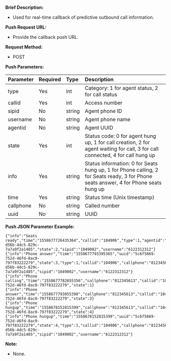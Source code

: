 **Brief Description:**

- Used for real-time callback of predictive outbound call information.

**Push Request URL:**
- Provide the callback push URL.

**Request Method:**
- POST

**Push Parameters:**

| Parameter | Required | Type   | Description                                      |
|:----------|:---------|:-------|:-------------------------------------------------|
| type      | Yes      | int    | Category: 1 for agent status, 2 for call status  |
| callid    | Yes      | int    | Access number                                     |
| sipid     | No       | string | Agent phone ID                                    |
| username  | No       | string | Agent phone name                                  |
| agentid   | No       | string | Agent UUID                                        |
| state     | Yes      | int    | Status code: 0 for agent hung up, 1 for call creation, 2 for agent waiting for call, 3 for call connected, 4 for call hung up |
| info      | Yes      | string | Status information: 0 for Seats hung up, 1 for Phone calling, 2 for Seats ready, 3 for Phone seats answer, 4 for Phone seats hung up |
| time      | Yes      | string | Status time (Unix timestamp)                      |
| callphone | No       | string | Called number                                    |
| uuid      | No       | string | UUID                                              |

**Push JSON Parameter Example:**
```
{"info":"Seats ready","time":"1558677726435364","callid":"104906","type":1,"agentid":"88e64026-d56b-4dc5-829c-7a7a9f2a1485","state":2,"sipid":"1049002","username":"6122312312"}
{"info":"Phone answer","time":"1558677793395365","uuid":"5c6f5869-752d-46fd-8ac0-797f83222279","state":3,"type":1,"callid":"104906","callphone":"812345613","agentid":"88e64026-d56b-4dc5-829c-7a7a9f2a1485","sipid":"1049002","username":"6122312312"}
{"info":"Phone calling","time":"1558677782655356","callphone":"812345613","callid":"104906","type":2,"uuid":"5c6f5869-752d-46fd-8ac0-797f83222279","state":1}
{"info":"Phone answer","time":"1558677793055398","callphone":"812345613","callid":"104906","type":2,"uuid":"5c6f5869-752d-46fd-8ac0-797f83222279","state":3}
{"info":"Phone hungup","time":"1558678152815399","callphone":"812345613","callid":"104906","type":2,"uuid":"5c6f5869-752d-46fd-8ac0-797f83222279","state":4}
{"info":"Phone hungup","time":"1558678152815399","uuid":"5c6f5869-752d-46fd-8ac0-797f83222279","state":4,"type":1,"callid":"104906","callphone":"812345613","agentid":"88e64026-d56b-4dc5-829c-7a7a9f2a1485","sipid":"1049002","username":"6122312312"}
```

**Note:**
- None.
